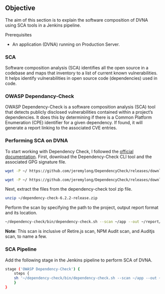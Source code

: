 ## **Objective**

The aim of this section is to explain the software composition of DVNA using SCA tools in a Jenkins pipeline.


Prerequisites

-   An application (DVNA) running on Production Server.

### **SCA**

Software composition analysis (SCA) identifies all the open source in a codebase and maps that inventory to a list of current known vulnerabilities. It helps identify vulnerabilities in open source code (dependencies) used in code.


### **OWASP Dependancy-Check**

OWASP Dependency-Check is a software composition analysis (SCA) tool that detects publicly disclosed vulnerabilities contained within a project’s dependencies. It does this by determining if there is a Common Platform Enumeration (CPE) identifier for a given dependency. If found, it will generate a report linking to the associated CVE entries.

### **Performing SCA on DVNA**

To start working with Dependency Check, I followed the [official documentation](https://jeremylong.github.io/DependencyCheck/dependency-check-cli/index.html). First, download the Dependency-Check CLI tool and the associated GPG signature file.

```bash
wget -P ~/ https://github.com/jeremylong/DependencyCheck/releases/download/v6.2.2/dependency-check-6.2.2-release.zip

wget -P ~/ https://github.com/jeremylong/DependencyCheck/releases/download/v6.2.2/dependency-check-6.2.2-release.zip.asc
```

Next, extract the files from the dependency-check tool zip file.

```bash
unzip ~/dependency-check-6.2.2-release.zip
```

Perform the scan by specifying the path to the project, output report format and its location.

```bash
~/dependency-check/bin/dependency-check.sh --scan ~/app --out ~/report/dependency-check-report --format JSON --prettyPrint
```

**Note**: This scan is inclusive of Retire.js scan, NPM Audit scan, and Auditjs scan, to name a few.

### **SCA Pipeline**

Add the following stage in the Jenkins pipeline to perform SCA of DVNA.

```bash
stage ('OWASP Dependency-Check') {
    steps {
    sh '~/dependency-check/bin/dependency-check.sh --scan ~/app --out ~/reports/dependency-check-report --format JSON --prettyPrint || true'
    }
}
```
